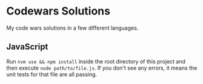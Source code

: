 # Codewars Solutions

My code wars solutions in a few different languages.

## JavaScript

Run `nvm use && npm install` inside the root directory of this project and then
execute `node path/to/file.js`. If you don't see any errors, it means the unit
tests for that file are all passing.

